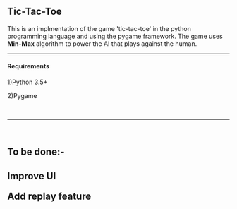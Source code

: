 <h2>Tic-Tac-Toe</h2>

This is an implmentation of the game 'tic-tac-toe' in the python programming language and using the pygame framework.
The game uses <strong>Min-Max</strong> algorithm to power the AI that plays against the human.
<hr>
<h4>Requirements</h4>
<p>1)Python 3.5+</p>
<p>2)Pygame</p>
<br><hr><br>
<h2>To be done:-<h2>
<p>Improve UI</p>
<p>Add replay feature</p>
